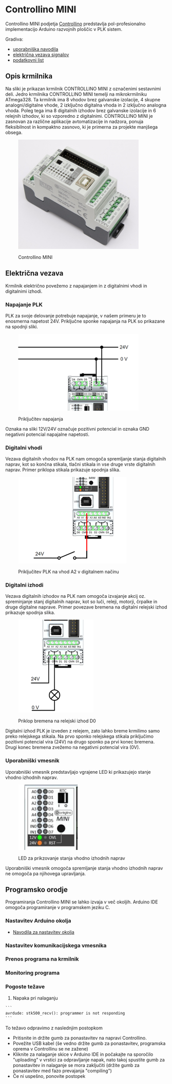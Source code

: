 # Controllino MINI

Controllino MINI podjetja [Controllino](https://www.controllino.com/) predstavlja pol-profesionalno implementacijo Arduino razvojnih ploščic v PLK sistem.&#x20;

Gradiva:

* [uporabniška navodila](https://files.gitbook.com/v0/b/gitbook-x-prod.appspot.com/o/spaces%2FOjZ1XG64rvc2AeRBUH5H%2Fuploads%2FJbzJmQr460GY2c4w9Sxh%2FminiManual.pdf?alt=media\&token=3511fd91-3ec2-48f6-8e2a-197b98b8a069)
* [električna vezava signalov](https://files.gitbook.com/v0/b/gitbook-x-prod.appspot.com/o/spaces%2FOjZ1XG64rvc2AeRBUH5H%2Fuploads%2F2AWveZKx8HxqJlxtXKGR%2FminiPinout.pdf?alt=media\&token=8fd727af-bfdc-4873-bf23-45ab0a9fd637)
* [podatkovni list](https://files.gitbook.com/v0/b/gitbook-x-prod.appspot.com/o/spaces%2FOjZ1XG64rvc2AeRBUH5H%2Fuploads%2F1UuDSsDUpCvJkR7ZWQCb%2FminiDatasheet.pdf?alt=media\&token=3713ae3f-3bd8-40f1-8f5a-2e6e553e2f3b)

## Opis krmilnika

Na sliki je prikazan krmilnik CONTROLLINO MINI z označenimi sestavnimi deli. Jedro krmilnika CONTROLLINO MINI temelji na mikrokrmilniku ATmega328. Ta krmilnik ima 8 vhodov brez galvanske izolacije, 4 skupne analogni/digitalne vhode, 2 izključno digitalna vhoda in 2 izključno analogna vhoda. Poleg tega ima 8 digitalnih izhodov brez galvanske izolacije in 6 relejnih izhodov, ki so vzporedno z digitalnimi. CONTROLLINO MINI je zasnovan za različne aplikacije avtomatizacije in nadzora, ponuja fleksibilnost in kompaktno zasnovo, ki je primerna za projekte manjšega obsega.

<figure><img src="../../.gitbook/assets/image.png" alt="" width="375"><figcaption><p>Controllino MINI</p></figcaption></figure>

## Električna vezava

Krmilnik električno povežemo z napajanjem in z digitalnimi vhodi in digitalnimi izhodi.

### Napajanje PLK

PLK za svoje delovanje potrebuje napajanje, v našem primeru je to enosmerna napetost 24V. Priključne sponke napajanja na PLK so prikazane na spodnji sliki.

<figure><img src="../../.gitbook/assets/image (2).png" alt="" width="375"><figcaption><p>Priključitev napajanja</p></figcaption></figure>

Oznaka na sliki 12V/24V označuje pozitivni potencial in oznaka GND negativni potencial napajalne napetosti.

### Digitalni vhodi

Vezava digitalnih vhodov na PLK nam omogoča spremljanje stanja digitalnih naprav, kot so končna stikala, tlačni stikala in vse druge vrste digitalnih naprav. Primer priklopa stikala prikazuje spodnja slika.

<figure><img src="../../.gitbook/assets/image (3).png" alt="" width="337"><figcaption><p>Priključitev PLK na vhod A2 v digitalnem načinu</p></figcaption></figure>

### Digitalni izhodi

Vezava digitalnih izhodov na PLK nam omogoča izvajanje akcij oz. spreminjanje stanj digitalnih naprav, kot so luči, releji, motorji, črpalke in druge digitalne naprave. Primer povezave bremena na digitalni relejski izhod prikazuje spodnja slika.

<figure><img src="../../.gitbook/assets/image (4).png" alt="" width="234"><figcaption><p>Priklop bremena na relejski izhod D0</p></figcaption></figure>

Digitalni izhod PLK je izveden z relejem, zato lahko breme krmilimo samo preko relejskega stikala. Na prvo sponko relejskega stikala priključimo pozitivni potencial vira (24V) na drugo sponko pa prvi konec bremena. Drugi konec bremena zvežemo na negativni potencial vira (0V).

### Uporabniški vmesnik

Uporabniški vmesnik predstavljajo vgrajene LED ki prikazujejo stanje vhodno izhodnih naprav.

<figure><img src="../../.gitbook/assets/image (5).png" alt=""><figcaption><p>LED za prikzovanje stanja vhodno izhodnih naprav</p></figcaption></figure>

Uporabniški vmesnik omogoča spremljanje stanja vhodno izhodnih naprav ne omogoča pa njihovega upravljanja.

## Programsko orodje

Programiranja Controllino MINI se lahko izvaja v več okoljih.  Arduino IDE omogoča programiranje v programskem jeziku C.

### Nastavitev Arduino okolja

* [Navodila za nastavitev okolja](https://github.com/CONTROLLINO-PLC/CONTROLLINO\_Library#installation-guide)

### Nastavitev komunikacijskega vmesnika

### Prenos programa na krmilnik

### Monitoring programa

### Pogoste težave

1. Napaka pri nalaganju

````
```
avrdude: stk500_recv(): programmer is not responding
```
````

To težavo odpravimo z naslednjim postopkom

* Pritisnite in držite gumb za ponastavitev na napravi Controllino.&#x20;
* Povežite USB kabel (še vedno držite gumb za ponastavitev, programska oprema v Controllinu se ne zažene)&#x20;
* Kliknite za nalaganje skice v Arduino IDE in počakajte na sporočilo "uploading" v vrstici za odpravljanje napak, nato takoj spustite gumb za ponastavitev in nalaganje se mora zaključiti (držite gumb za ponastavitev med fazo prevajanja "compiling")&#x20;
* Če ni uspešno, ponovite postopek

